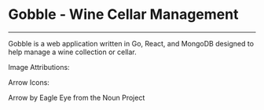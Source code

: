 # Gobble - Wine Cellar Management

---

Gobble is a web application written in Go, React, and MongoDB designed to help manage a wine collection or cellar.



Image Attributions:

Arrow Icons:

Arrow by Eagle Eye from the Noun Project
